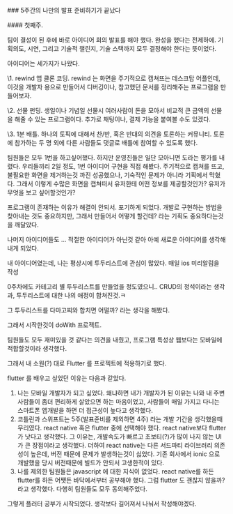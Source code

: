 \### 5주간의 나만의 발표 준비하기가 끝났다

\#### 첫째주.

팀이 결성이 된 후에 바로 아이디어 회의 발표를 해야 했다. 완성을 했다는 전제하에. 기획의도, 시연, 그리고 기술적 챌린지, 기술 스택까지 모두 결정해야 한다는 뜻이었다.

아이디어는 세가지가 나왔다.

\1. rewind 앱 클론 코딩. rewind 는 화면을 주기적으로 캡쳐뜨는 데스크탑 어플인데, 이것을 개발자 용으로 만들어서 디버깅이나, 참고했던 문서를 정리해주는 프로그램을 만들어보자.

\2. 선물 펀딩. 생일이나 기념일 선물시 여러사람이 돈을 모아서 비교적 큰 금액의 선물을 해줄 수 있는 프로그램이다. 추가로 채팅이나, 결제 기능을 붙여볼 수도 있겠다.

\3. 1분 배틀. 하나의 토픽에 대해서 찬/반, 혹은 반대의 의견을 토론하는 커뮤니티. 토론에 참가하는 두 명 외에 다른 사람들도 댓글로 배틀에 참여할 수 있도록 했다.

팀원들은 모두 1번을 하고싶어했다. 하지만 운영진들은 일단 모아니면 도라는 평가를 내렸다. 우리들끼리 2일 정도, 1번 아이디어 구현을 직접 해봤다. 주기적으로 캡쳐를 뜨고, 불필요한 화면을 제거하는것 까진 성공했으나, 기숙적인 문제가 아니라 기획에서 막혔다. 그래서 이렇게 수많은 화면을 캡쳐떠서 유저한테 어떤 정보를 제공할것인가? 유저가 무엇을 보고 싶어할것인가?

프로그램이 존재하는 이유가 해결이 안되서. 포기하게 되었다. 개발로 구현하는 방법을 찾아내는 것도 중요하지만, 그래서 만들어서 어떻게 할건데? 라는 기획도 중요하다는것을 깨달았다.

나머지 아이디어들도 ... 적절한 아이디어가 아닌것 같아 아예 새로운 아이디어를 생각해 내게 되었다.

내 아이디어였는데, 나는 평상시에 투두리스트에 관심이 많았다. 매일 ios 미리알림을 작성

0주차에도 카테고리 별 투두리스트를 만들었을 정도였으니.. CRUD의 정석이라는 생각과, 투두리스트에 대한 나의 애정이 합쳐진것.ㅋ

그 투두리스트를 다마고찌와 합치면 어떨까? 라는 생각을 해봤다.

그래서 시작한것이 doWith 프로젝트.

팀원들도 모두 재미있을 것 같다는 의견을 내줬고, 프로그램 특성상 웹보다는 모바일에 적합할것이라 생각했다.

그래서 내 소원(?) 대로 Flutter 를 프로젝트에 적용하기로 했다.

flutter 를 배우고 싶었던 이유는 다음과 같았다.

1. 나는 모바일 개발자가 되고 싶었다. 왜냐하면 내가 개발자가 된 이유는 나와 내 주변사람들이 좀더 편리하게 살았으면 하는 마음이었고, 사람들이 매일 가지고 다니는 스마트폰 앱개발을 하면 더 접근성이 높다고 생각했다.
2. 코틀린과 스위프트는 5주(발표준비를 제외하면 4주) 라는 개발 기간을 생각했을때 무리였다. react native 혹은 flutter 중에 선택해야 했다. react native보다 flutter 가 낫다고 생각했다. 그 이유는, 개발속도가 빠르고 초보티(?)가 많이 나지 않는 UI 가 큰 장점이라고 생각했다. 더하여 react native는 다른 서드파티 라이브러리 의존성이 높은데, 버전 때문에 문제가 발생하는것이 싫었다. 기존 회사에서 ionic 으로 개발했을 당시 버전때문에 빌드가 안되서 고생한적이 있다.
3. 나를 제외한 팀원들은 javascript 에 대한 지식이 없었다. react native를 하든 flutter를 하든 어쨋든 바닥에서부터 공부해야 했다. 그럼 flutter 도 괜찮지 않을까? 라고 생각했다. 다행히 팀원들도 모두 동의해주었다.

그렇게 플러터 공부가 시작되었다.
생각보다 길어져서 나눠서 작성해야겠다.
